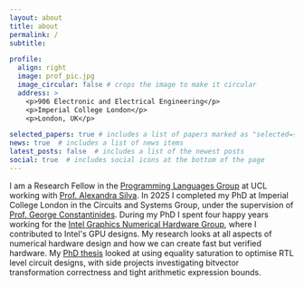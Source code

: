 ```yaml
---
layout: about
title: about
permalink: /
subtitle: 

profile:
  align: right
  image: prof_pic.jpg
  image_circular: false # crops the image to make it circular
  address: >
    <p>906 Electronic and Electrical Engineering</p>
    <p>Imperial College London</p>
    <p>London, UK</p>

selected_papers: true # includes a list of papers marked as "selected={true}"
news: true  # includes a list of news items
latest_posts: false  # includes a list of the newest posts
social: true  # includes social icons at the bottom of the page
---
```


I am a Research Fellow in the [Programming Languages Group](http://pplv.cs.ucl.ac.uk/welcome/) at UCL working with [Prof. Alexandra Silva](https://alexandrasilva.org/). In 2025 I completed my PhD at Imperial College London in the Circuits and Systems Group, under the supervision of [Prof. George Constantinides](https://cas.ee.ic.ac.uk/people/gac1/). During my PhD I spent four happy years working for the [Intel Graphics Numerical Hardware Group](https://www.intel.com/content/www/us/en/developer/topic-technology/open/graphics-numerical-hardware/overview.html), where I contributed to Intel's GPU designs.
My research looks at all aspects of numerical hardware design and how we can create fast but verified hardware. My [PhD thesis](/assets/pdf/Thesis_Imperial.pdf) looked at using equality saturation to optimise RTL level circuit designs, with side projects investigating bitvector transformation correctness and tight arithmetic expression bounds.